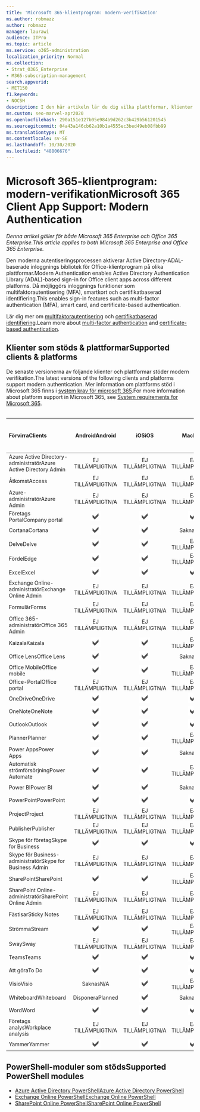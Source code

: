 ```yaml
---
title: 'Microsoft 365-klientprogram: modern-verifikation'
ms.author: robmazz
author: robmazz
manager: laurawi
audience: ITPro
ms.topic: article
ms.service: o365-administration
localization_priority: Normal
ms.collection:
- Strat_O365_Enterprise
- M365-subscription-management
search.appverid:
- MET150
f1.keywords:
- NOCSH
description: I den här artikeln lär du dig vilka plattformar, klienter och PowerShell-moduler som stöder modern auktorisering för Microsoft 365.
ms.custom: seo-marvel-apr2020
ms.openlocfilehash: 290a151e127b05e984b9d262c3b429b561201545
ms.sourcegitcommit: 04a43a146cb62a10b1a4555ec3bed49eb08fbb99
ms.translationtype: MT
ms.contentlocale: sv-SE
ms.lasthandoff: 10/30/2020
ms.locfileid: "48806676"
---
```

# <a name="microsoft-365-client-app-support-modern-authentication"></a><span data-ttu-id="f4b29-103">Microsoft 365-klientprogram: modern-verifikation</span><span class="sxs-lookup"><span data-stu-id="f4b29-103">Microsoft 365 Client App Support: Modern Authentication</span></span>

<span data-ttu-id="f4b29-104">*Denna artikel gäller för både Microsoft 365 Enterprise och Office 365 Enterprise.*</span><span class="sxs-lookup"><span data-stu-id="f4b29-104">*This article applies to both Microsoft 365 Enterprise and Office 365 Enterprise.*</span></span>

<span data-ttu-id="f4b29-105">Den moderna autentiseringsprocessen aktiverar Active Directory-ADAL-baserade inloggnings bibliotek för Office-klientprogram på olika plattformar.</span><span class="sxs-lookup"><span data-stu-id="f4b29-105">Modern Authentication enables Active Directory Authentication Library (ADAL)-based sign-in for Office client apps across different platforms.</span></span> <span data-ttu-id="f4b29-106">Då möjliggörs inloggnings funktioner som multifaktorautentisering (MFA), smartkort och certifikatbaserad identifiering.</span><span class="sxs-lookup"><span data-stu-id="f4b29-106">This enables sign-in features such as multi-factor authentication (MFA), smart card, and certificate-based authentication.</span></span>

<span data-ttu-id="f4b29-107">Lär dig mer om [multifaktorautentisering](https://docs.microsoft.com/azure/active-directory/authentication/multi-factor-authentication) och [certifikatbaserad identifiering](https://docs.microsoft.com/azure/active-directory/active-directory-certificate-based-authentication-get-started).</span><span class="sxs-lookup"><span data-stu-id="f4b29-107">Learn more about [multi-factor authentication](https://docs.microsoft.com/azure/active-directory/authentication/multi-factor-authentication) and [certificate-based authentication](https://docs.microsoft.com/azure/active-directory/active-directory-certificate-based-authentication-get-started).</span></span>

## <a name="supported-clients--platforms"></a><span data-ttu-id="f4b29-108">Klienter som stöds & plattformar</span><span class="sxs-lookup"><span data-stu-id="f4b29-108">Supported clients & platforms</span></span>

<span data-ttu-id="f4b29-109">De senaste versionerna av följande klienter och plattformar stöder modern verifikation.</span><span class="sxs-lookup"><span data-stu-id="f4b29-109">The latest versions of the following clients and platforms support modern authentication.</span></span> <span data-ttu-id="f4b29-110">Mer information om plattforms stöd i Microsoft 365 finns i [system krav för microsoft 365](https://www.microsoft.com/microsoft-365/microsoft-365-and-office-resources).</span><span class="sxs-lookup"><span data-stu-id="f4b29-110">For more information about platform support in Microsoft 365, see [System requirements for Microsoft 365](https://www.microsoft.com/microsoft-365/microsoft-365-and-office-resources).</span></span>
<br>
<br>

| <span data-ttu-id="f4b29-111">Förvirra</span><span class="sxs-lookup"><span data-stu-id="f4b29-111">Clients</span></span> | <span data-ttu-id="f4b29-112">Android</span><span class="sxs-lookup"><span data-stu-id="f4b29-112">Android</span></span> | <span data-ttu-id="f4b29-113">iOS</span><span class="sxs-lookup"><span data-stu-id="f4b29-113">iOS</span></span> | <span data-ttu-id="f4b29-114">Mac</span><span class="sxs-lookup"><span data-stu-id="f4b29-114">Mac</span></span>| <span data-ttu-id="f4b29-115">Windows 10</span><span class="sxs-lookup"><span data-stu-id="f4b29-115">Windows 10</span></span> <br> <span data-ttu-id="f4b29-116">Moderna appar</span><span class="sxs-lookup"><span data-stu-id="f4b29-116">Modern Apps</span></span>| <span data-ttu-id="f4b29-117">Windows 10</span><span class="sxs-lookup"><span data-stu-id="f4b29-117">Windows 10</span></span> <br> <span data-ttu-id="f4b29-118">Datorer</span><span class="sxs-lookup"><span data-stu-id="f4b29-118">Desktop</span></span> |
|:---|:---:|:---:|:---:|:---:|:---:|
| <span data-ttu-id="f4b29-119">Azure Active Directory-administratör</span><span class="sxs-lookup"><span data-stu-id="f4b29-119">Azure Active Directory Admin</span></span> | <span data-ttu-id="f4b29-120">EJ TILLÄMPLIGT</span><span class="sxs-lookup"><span data-stu-id="f4b29-120">N/A</span></span> | <span data-ttu-id="f4b29-121">EJ TILLÄMPLIGT</span><span class="sxs-lookup"><span data-stu-id="f4b29-121">N/A</span></span> | <span data-ttu-id="f4b29-122">EJ TILLÄMPLIGT</span><span class="sxs-lookup"><span data-stu-id="f4b29-122">N/A</span></span> | <span data-ttu-id="f4b29-123">EJ TILLÄMPLIGT</span><span class="sxs-lookup"><span data-stu-id="f4b29-123">N/A</span></span> | ![Stöds](../media/check-mark.png) |
| <span data-ttu-id="f4b29-125">Åtkomst</span><span class="sxs-lookup"><span data-stu-id="f4b29-125">Access</span></span> | <span data-ttu-id="f4b29-126">EJ TILLÄMPLIGT</span><span class="sxs-lookup"><span data-stu-id="f4b29-126">N/A</span></span> | <span data-ttu-id="f4b29-127">EJ TILLÄMPLIGT</span><span class="sxs-lookup"><span data-stu-id="f4b29-127">N/A</span></span> | <span data-ttu-id="f4b29-128">EJ TILLÄMPLIGT</span><span class="sxs-lookup"><span data-stu-id="f4b29-128">N/A</span></span> | <span data-ttu-id="f4b29-129">EJ TILLÄMPLIGT</span><span class="sxs-lookup"><span data-stu-id="f4b29-129">N/A</span></span> | ![Stöds](../media/check-mark.png) |
| <span data-ttu-id="f4b29-131">Azure-administratör</span><span class="sxs-lookup"><span data-stu-id="f4b29-131">Azure Admin</span></span> | <span data-ttu-id="f4b29-132">EJ TILLÄMPLIGT</span><span class="sxs-lookup"><span data-stu-id="f4b29-132">N/A</span></span> | <span data-ttu-id="f4b29-133">EJ TILLÄMPLIGT</span><span class="sxs-lookup"><span data-stu-id="f4b29-133">N/A</span></span> | <span data-ttu-id="f4b29-134">EJ TILLÄMPLIGT</span><span class="sxs-lookup"><span data-stu-id="f4b29-134">N/A</span></span> | <span data-ttu-id="f4b29-135">EJ TILLÄMPLIGT</span><span class="sxs-lookup"><span data-stu-id="f4b29-135">N/A</span></span> | <span data-ttu-id="f4b29-136">EJ TILLÄMPLIGT</span><span class="sxs-lookup"><span data-stu-id="f4b29-136">N/A</span></span> |
| <span data-ttu-id="f4b29-137">Företags Portal</span><span class="sxs-lookup"><span data-stu-id="f4b29-137">Company portal</span></span> | ![Stöds](../media/check-mark.png) | ![Stöds](../media/check-mark.png) | ![Stöds](../media/check-mark.png) | ![Stöds](../media/check-mark.png) | <span data-ttu-id="f4b29-142">Saknas</span><span class="sxs-lookup"><span data-stu-id="f4b29-142">N/A</span></span> |
| <span data-ttu-id="f4b29-143">Cortana</span><span class="sxs-lookup"><span data-stu-id="f4b29-143">Cortana</span></span> | ![Stöds](../media/check-mark.png) | ![Stöds](../media/check-mark.png) | <span data-ttu-id="f4b29-146">Saknas</span><span class="sxs-lookup"><span data-stu-id="f4b29-146">N/A</span></span> | ![Stöds](../media/check-mark.png) | <span data-ttu-id="f4b29-148">Saknas</span><span class="sxs-lookup"><span data-stu-id="f4b29-148">N/A</span></span> |
| <span data-ttu-id="f4b29-149">Delve</span><span class="sxs-lookup"><span data-stu-id="f4b29-149">Delve</span></span> | ![Stöds](../media/check-mark.png) | ![Stöds](../media/check-mark.png) | <span data-ttu-id="f4b29-152">EJ TILLÄMPLIGT</span><span class="sxs-lookup"><span data-stu-id="f4b29-152">N/A</span></span> | <span data-ttu-id="f4b29-153">EJ TILLÄMPLIGT</span><span class="sxs-lookup"><span data-stu-id="f4b29-153">N/A</span></span> | <span data-ttu-id="f4b29-154">EJ TILLÄMPLIGT</span><span class="sxs-lookup"><span data-stu-id="f4b29-154">N/A</span></span> |
| <span data-ttu-id="f4b29-155">Fördel</span><span class="sxs-lookup"><span data-stu-id="f4b29-155">Edge</span></span> | ![Stöds](../media/check-mark.png) | ![Stöds](../media/check-mark.png) | <span data-ttu-id="f4b29-158">EJ TILLÄMPLIGT</span><span class="sxs-lookup"><span data-stu-id="f4b29-158">N/A</span></span> | <span data-ttu-id="f4b29-159">EJ TILLÄMPLIGT</span><span class="sxs-lookup"><span data-stu-id="f4b29-159">N/A</span></span> | ![Stöds](../media/check-mark.png) |
| <span data-ttu-id="f4b29-161">Excel</span><span class="sxs-lookup"><span data-stu-id="f4b29-161">Excel</span></span> | ![Stöds](../media/check-mark.png) | ![Stöds](../media/check-mark.png) | ![Stöds](../media/check-mark.png) | ![Stöds](../media/check-mark.png) | ![Stöds](../media/check-mark.png) |
| <span data-ttu-id="f4b29-167">Exchange Online-administratör</span><span class="sxs-lookup"><span data-stu-id="f4b29-167">Exchange Online Admin</span></span> | <span data-ttu-id="f4b29-168">EJ TILLÄMPLIGT</span><span class="sxs-lookup"><span data-stu-id="f4b29-168">N/A</span></span> | <span data-ttu-id="f4b29-169">EJ TILLÄMPLIGT</span><span class="sxs-lookup"><span data-stu-id="f4b29-169">N/A</span></span> | <span data-ttu-id="f4b29-170">EJ TILLÄMPLIGT</span><span class="sxs-lookup"><span data-stu-id="f4b29-170">N/A</span></span> | <span data-ttu-id="f4b29-171">EJ TILLÄMPLIGT</span><span class="sxs-lookup"><span data-stu-id="f4b29-171">N/A</span></span> | ![Stöds](../media/check-mark.png) |
| <span data-ttu-id="f4b29-173">Formulär</span><span class="sxs-lookup"><span data-stu-id="f4b29-173">Forms</span></span> | <span data-ttu-id="f4b29-174">EJ TILLÄMPLIGT</span><span class="sxs-lookup"><span data-stu-id="f4b29-174">N/A</span></span> | <span data-ttu-id="f4b29-175">EJ TILLÄMPLIGT</span><span class="sxs-lookup"><span data-stu-id="f4b29-175">N/A</span></span> | <span data-ttu-id="f4b29-176">EJ TILLÄMPLIGT</span><span class="sxs-lookup"><span data-stu-id="f4b29-176">N/A</span></span> | <span data-ttu-id="f4b29-177">EJ TILLÄMPLIGT</span><span class="sxs-lookup"><span data-stu-id="f4b29-177">N/A</span></span> | <span data-ttu-id="f4b29-178">EJ TILLÄMPLIGT</span><span class="sxs-lookup"><span data-stu-id="f4b29-178">N/A</span></span> |
| <span data-ttu-id="f4b29-179">Office 365-administratör</span><span class="sxs-lookup"><span data-stu-id="f4b29-179">Office 365 Admin</span></span> | <span data-ttu-id="f4b29-180">EJ TILLÄMPLIGT</span><span class="sxs-lookup"><span data-stu-id="f4b29-180">N/A</span></span> | <span data-ttu-id="f4b29-181">EJ TILLÄMPLIGT</span><span class="sxs-lookup"><span data-stu-id="f4b29-181">N/A</span></span> | <span data-ttu-id="f4b29-182">EJ TILLÄMPLIGT</span><span class="sxs-lookup"><span data-stu-id="f4b29-182">N/A</span></span> | <span data-ttu-id="f4b29-183">EJ TILLÄMPLIGT</span><span class="sxs-lookup"><span data-stu-id="f4b29-183">N/A</span></span> | ![Stöds](../media/check-mark.png) |  |
| <span data-ttu-id="f4b29-185">Kaizala</span><span class="sxs-lookup"><span data-stu-id="f4b29-185">Kaizala</span></span> | ![Stöds](../media/check-mark.png) | ![Stöds](../media/check-mark.png) | <span data-ttu-id="f4b29-188">EJ TILLÄMPLIGT</span><span class="sxs-lookup"><span data-stu-id="f4b29-188">N/A</span></span> | <span data-ttu-id="f4b29-189">EJ TILLÄMPLIGT</span><span class="sxs-lookup"><span data-stu-id="f4b29-189">N/A</span></span> | <span data-ttu-id="f4b29-190">EJ TILLÄMPLIGT</span><span class="sxs-lookup"><span data-stu-id="f4b29-190">N/A</span></span> |
| <span data-ttu-id="f4b29-191">Office Lens</span><span class="sxs-lookup"><span data-stu-id="f4b29-191">Office Lens</span></span>| ![Stöds](../media/check-mark.png) | ![Stöds](../media/check-mark.png) | <span data-ttu-id="f4b29-194">Saknas</span><span class="sxs-lookup"><span data-stu-id="f4b29-194">N/A</span></span> | ![Stöds](../media/check-mark.png) | <span data-ttu-id="f4b29-196">Saknas</span><span class="sxs-lookup"><span data-stu-id="f4b29-196">N/A</span></span> |
| <span data-ttu-id="f4b29-197">Office Mobile</span><span class="sxs-lookup"><span data-stu-id="f4b29-197">Office mobile</span></span> | ![Stöds](../media/check-mark.png) | ![Stöds](../media/check-mark.png) | <span data-ttu-id="f4b29-200">EJ TILLÄMPLIGT</span><span class="sxs-lookup"><span data-stu-id="f4b29-200">N/A</span></span> | <span data-ttu-id="f4b29-201">EJ TILLÄMPLIGT</span><span class="sxs-lookup"><span data-stu-id="f4b29-201">N/A</span></span> | <span data-ttu-id="f4b29-202">EJ TILLÄMPLIGT</span><span class="sxs-lookup"><span data-stu-id="f4b29-202">N/A</span></span> |
| <span data-ttu-id="f4b29-203">Office-Portal</span><span class="sxs-lookup"><span data-stu-id="f4b29-203">Office portal</span></span> | <span data-ttu-id="f4b29-204">EJ TILLÄMPLIGT</span><span class="sxs-lookup"><span data-stu-id="f4b29-204">N/A</span></span> | <span data-ttu-id="f4b29-205">EJ TILLÄMPLIGT</span><span class="sxs-lookup"><span data-stu-id="f4b29-205">N/A</span></span> | <span data-ttu-id="f4b29-206">EJ TILLÄMPLIGT</span><span class="sxs-lookup"><span data-stu-id="f4b29-206">N/A</span></span> | ![Stöds](../media/check-mark.png) | <span data-ttu-id="f4b29-208">Saknas</span><span class="sxs-lookup"><span data-stu-id="f4b29-208">N/A</span></span> |
| <span data-ttu-id="f4b29-209">OneDrive</span><span class="sxs-lookup"><span data-stu-id="f4b29-209">OneDrive</span></span> | ![Stöds](../media/check-mark.png) | ![Stöds](../media/check-mark.png) | ![Stöds](../media/check-mark.png) | ![Stöds](../media/check-mark.png) | ![Stöds](../media/check-mark.png) |
| <span data-ttu-id="f4b29-215">OneNote</span><span class="sxs-lookup"><span data-stu-id="f4b29-215">OneNote</span></span> | ![Stöds](../media/check-mark.png) | ![Stöds](../media/check-mark.png) | ![Stöds](../media/check-mark.png) | ![Stöds](../media/check-mark.png) | ![Stöds](../media/check-mark.png) |
| <span data-ttu-id="f4b29-221">Outlook</span><span class="sxs-lookup"><span data-stu-id="f4b29-221">Outlook</span></span> | ![Stöds](../media/check-mark.png) | ![Stöds](../media/check-mark.png) | ![Stöds](../media/check-mark.png) | ![Stöds](../media/check-mark.png) | ![Stöds](../media/check-mark.png) |
| <span data-ttu-id="f4b29-227">Planner</span><span class="sxs-lookup"><span data-stu-id="f4b29-227">Planner</span></span> | ![Stöds](../media/check-mark.png) | ![Stöds](../media/check-mark.png) | <span data-ttu-id="f4b29-230">EJ TILLÄMPLIGT</span><span class="sxs-lookup"><span data-stu-id="f4b29-230">N/A</span></span> | <span data-ttu-id="f4b29-231">EJ TILLÄMPLIGT</span><span class="sxs-lookup"><span data-stu-id="f4b29-231">N/A</span></span> | <span data-ttu-id="f4b29-232">EJ TILLÄMPLIGT</span><span class="sxs-lookup"><span data-stu-id="f4b29-232">N/A</span></span> |
| <span data-ttu-id="f4b29-233">Power Apps</span><span class="sxs-lookup"><span data-stu-id="f4b29-233">Power Apps</span></span> | ![Stöds](../media/check-mark.png) | ![Stöds](../media/check-mark.png) | <span data-ttu-id="f4b29-236">Saknas</span><span class="sxs-lookup"><span data-stu-id="f4b29-236">N/A</span></span> | ![Stöds](../media/check-mark.png) | <span data-ttu-id="f4b29-238">Saknas</span><span class="sxs-lookup"><span data-stu-id="f4b29-238">N/A</span></span> |
| <span data-ttu-id="f4b29-239">Automatisk strömförsörjning</span><span class="sxs-lookup"><span data-stu-id="f4b29-239">Power Automate</span></span> | ![Stöds](../media/check-mark.png) | ![Stöds](../media/check-mark.png) | <span data-ttu-id="f4b29-242">EJ TILLÄMPLIGT</span><span class="sxs-lookup"><span data-stu-id="f4b29-242">N/A</span></span> | <span data-ttu-id="f4b29-243">EJ TILLÄMPLIGT</span><span class="sxs-lookup"><span data-stu-id="f4b29-243">N/A</span></span> | <span data-ttu-id="f4b29-244">EJ TILLÄMPLIGT</span><span class="sxs-lookup"><span data-stu-id="f4b29-244">N/A</span></span> |
| <span data-ttu-id="f4b29-245">Power BI</span><span class="sxs-lookup"><span data-stu-id="f4b29-245">Power BI</span></span> | ![Stöds](../media/check-mark.png) | ![Stöds](../media/check-mark.png) | <span data-ttu-id="f4b29-248">Saknas</span><span class="sxs-lookup"><span data-stu-id="f4b29-248">N/A</span></span> | ![Stöds](../media/check-mark.png) | ![Stöds](../media/check-mark.png) |
| <span data-ttu-id="f4b29-251">PowerPoint</span><span class="sxs-lookup"><span data-stu-id="f4b29-251">PowerPoint</span></span> | ![Stöds](../media/check-mark.png) | ![Stöds](../media/check-mark.png) | ![Stöds](../media/check-mark.png) | ![Stöds](../media/check-mark.png) | ![Stöds](../media/check-mark.png) |
| <span data-ttu-id="f4b29-257">Project</span><span class="sxs-lookup"><span data-stu-id="f4b29-257">Project</span></span> | <span data-ttu-id="f4b29-258">EJ TILLÄMPLIGT</span><span class="sxs-lookup"><span data-stu-id="f4b29-258">N/A</span></span> | <span data-ttu-id="f4b29-259">EJ TILLÄMPLIGT</span><span class="sxs-lookup"><span data-stu-id="f4b29-259">N/A</span></span> | <span data-ttu-id="f4b29-260">EJ TILLÄMPLIGT</span><span class="sxs-lookup"><span data-stu-id="f4b29-260">N/A</span></span> | <span data-ttu-id="f4b29-261">EJ TILLÄMPLIGT</span><span class="sxs-lookup"><span data-stu-id="f4b29-261">N/A</span></span> | ![Stöds](../media/check-mark.png) |
| <span data-ttu-id="f4b29-263">Publisher</span><span class="sxs-lookup"><span data-stu-id="f4b29-263">Publisher</span></span> | <span data-ttu-id="f4b29-264">EJ TILLÄMPLIGT</span><span class="sxs-lookup"><span data-stu-id="f4b29-264">N/A</span></span> | <span data-ttu-id="f4b29-265">EJ TILLÄMPLIGT</span><span class="sxs-lookup"><span data-stu-id="f4b29-265">N/A</span></span> | <span data-ttu-id="f4b29-266">EJ TILLÄMPLIGT</span><span class="sxs-lookup"><span data-stu-id="f4b29-266">N/A</span></span> | <span data-ttu-id="f4b29-267">EJ TILLÄMPLIGT</span><span class="sxs-lookup"><span data-stu-id="f4b29-267">N/A</span></span> | ![Stöds](../media/check-mark.png) |
| <span data-ttu-id="f4b29-269">Skype för företag</span><span class="sxs-lookup"><span data-stu-id="f4b29-269">Skype for Business</span></span> | ![Stöds](../media/check-mark.png) | ![Stöds](../media/check-mark.png) | ![Stöds](../media/check-mark.png) | <span data-ttu-id="f4b29-273">Saknas</span><span class="sxs-lookup"><span data-stu-id="f4b29-273">N/A</span></span> | ![Stöds](../media/check-mark.png) |
| <span data-ttu-id="f4b29-275">Skype för Business-administratör</span><span class="sxs-lookup"><span data-stu-id="f4b29-275">Skype for Business Admin</span></span> | <span data-ttu-id="f4b29-276">EJ TILLÄMPLIGT</span><span class="sxs-lookup"><span data-stu-id="f4b29-276">N/A</span></span> | <span data-ttu-id="f4b29-277">EJ TILLÄMPLIGT</span><span class="sxs-lookup"><span data-stu-id="f4b29-277">N/A</span></span> | <span data-ttu-id="f4b29-278">EJ TILLÄMPLIGT</span><span class="sxs-lookup"><span data-stu-id="f4b29-278">N/A</span></span> | <span data-ttu-id="f4b29-279">EJ TILLÄMPLIGT</span><span class="sxs-lookup"><span data-stu-id="f4b29-279">N/A</span></span> | ![Stöds](../media/check-mark.png) |
| <span data-ttu-id="f4b29-281">SharePoint</span><span class="sxs-lookup"><span data-stu-id="f4b29-281">SharePoint</span></span> | ![Stöds](../media/check-mark.png) | ![Stöds](../media/check-mark.png) | <span data-ttu-id="f4b29-284">EJ TILLÄMPLIGT</span><span class="sxs-lookup"><span data-stu-id="f4b29-284">N/A</span></span> | <span data-ttu-id="f4b29-285">EJ TILLÄMPLIGT</span><span class="sxs-lookup"><span data-stu-id="f4b29-285">N/A</span></span> | <span data-ttu-id="f4b29-286">EJ TILLÄMPLIGT</span><span class="sxs-lookup"><span data-stu-id="f4b29-286">N/A</span></span> |
| <span data-ttu-id="f4b29-287">SharePoint Online-administratör</span><span class="sxs-lookup"><span data-stu-id="f4b29-287">SharePoint Online Admin</span></span> | <span data-ttu-id="f4b29-288">EJ TILLÄMPLIGT</span><span class="sxs-lookup"><span data-stu-id="f4b29-288">N/A</span></span> | <span data-ttu-id="f4b29-289">EJ TILLÄMPLIGT</span><span class="sxs-lookup"><span data-stu-id="f4b29-289">N/A</span></span> | <span data-ttu-id="f4b29-290">EJ TILLÄMPLIGT</span><span class="sxs-lookup"><span data-stu-id="f4b29-290">N/A</span></span> | <span data-ttu-id="f4b29-291">EJ TILLÄMPLIGT</span><span class="sxs-lookup"><span data-stu-id="f4b29-291">N/A</span></span> | ![Stöds](../media/check-mark.png) |
| <span data-ttu-id="f4b29-293">Fästisar</span><span class="sxs-lookup"><span data-stu-id="f4b29-293">Sticky Notes</span></span> | <span data-ttu-id="f4b29-294">EJ TILLÄMPLIGT</span><span class="sxs-lookup"><span data-stu-id="f4b29-294">N/A</span></span> | <span data-ttu-id="f4b29-295">EJ TILLÄMPLIGT</span><span class="sxs-lookup"><span data-stu-id="f4b29-295">N/A</span></span> | <span data-ttu-id="f4b29-296">EJ TILLÄMPLIGT</span><span class="sxs-lookup"><span data-stu-id="f4b29-296">N/A</span></span> | ![Stöds](../media/check-mark.png) | <span data-ttu-id="f4b29-298">Saknas</span><span class="sxs-lookup"><span data-stu-id="f4b29-298">N/A</span></span> |
| <span data-ttu-id="f4b29-299">Strömma</span><span class="sxs-lookup"><span data-stu-id="f4b29-299">Stream</span></span> | ![Stöds](../media/check-mark.png) | ![Stöds](../media/check-mark.png) | <span data-ttu-id="f4b29-302">EJ TILLÄMPLIGT</span><span class="sxs-lookup"><span data-stu-id="f4b29-302">N/A</span></span> | <span data-ttu-id="f4b29-303">EJ TILLÄMPLIGT</span><span class="sxs-lookup"><span data-stu-id="f4b29-303">N/A</span></span> | <span data-ttu-id="f4b29-304">EJ TILLÄMPLIGT</span><span class="sxs-lookup"><span data-stu-id="f4b29-304">N/A</span></span> |
| <span data-ttu-id="f4b29-305">Sway</span><span class="sxs-lookup"><span data-stu-id="f4b29-305">Sway</span></span> | <span data-ttu-id="f4b29-306">EJ TILLÄMPLIGT</span><span class="sxs-lookup"><span data-stu-id="f4b29-306">N/A</span></span> | <span data-ttu-id="f4b29-307">EJ TILLÄMPLIGT</span><span class="sxs-lookup"><span data-stu-id="f4b29-307">N/A</span></span> | <span data-ttu-id="f4b29-308">EJ TILLÄMPLIGT</span><span class="sxs-lookup"><span data-stu-id="f4b29-308">N/A</span></span> | ![Stöds](../media/check-mark.png) | <span data-ttu-id="f4b29-310">Saknas</span><span class="sxs-lookup"><span data-stu-id="f4b29-310">N/A</span></span> |
| <span data-ttu-id="f4b29-311">Teams</span><span class="sxs-lookup"><span data-stu-id="f4b29-311">Teams</span></span> | ![Stöds](../media/check-mark.png) | ![Stöds](../media/check-mark.png) | ![Stöds](../media/check-mark.png) | <span data-ttu-id="f4b29-315">Saknas</span><span class="sxs-lookup"><span data-stu-id="f4b29-315">N/A</span></span> | ![Stöds](../media/check-mark.png) |
| <span data-ttu-id="f4b29-317">Att göra</span><span class="sxs-lookup"><span data-stu-id="f4b29-317">To Do</span></span> | ![Stöds](../media/check-mark.png) | ![Stöds](../media/check-mark.png) | ![Stöds](../media/check-mark.png) | ![Stöds](../media/check-mark.png) | <span data-ttu-id="f4b29-322">Saknas</span><span class="sxs-lookup"><span data-stu-id="f4b29-322">N/A</span></span> |
| <span data-ttu-id="f4b29-323">Visio</span><span class="sxs-lookup"><span data-stu-id="f4b29-323">Visio</span></span> | <span data-ttu-id="f4b29-324">Saknas</span><span class="sxs-lookup"><span data-stu-id="f4b29-324">N/A</span></span> | ![Stöds](../media/check-mark.png) | <span data-ttu-id="f4b29-326">EJ TILLÄMPLIGT</span><span class="sxs-lookup"><span data-stu-id="f4b29-326">N/A</span></span> | <span data-ttu-id="f4b29-327">EJ TILLÄMPLIGT</span><span class="sxs-lookup"><span data-stu-id="f4b29-327">N/A</span></span> | ![Stöds](../media/check-mark.png) |
| <span data-ttu-id="f4b29-329">Whiteboard</span><span class="sxs-lookup"><span data-stu-id="f4b29-329">Whiteboard</span></span> | <span data-ttu-id="f4b29-330">Disponera</span><span class="sxs-lookup"><span data-stu-id="f4b29-330">Planned</span></span> | ![Stöds](../media/check-mark.png) | <span data-ttu-id="f4b29-332">Saknas</span><span class="sxs-lookup"><span data-stu-id="f4b29-332">N/A</span></span> | ![Stöds](../media/check-mark.png) | <span data-ttu-id="f4b29-334">Saknas</span><span class="sxs-lookup"><span data-stu-id="f4b29-334">N/A</span></span> |
| <span data-ttu-id="f4b29-335">Word</span><span class="sxs-lookup"><span data-stu-id="f4b29-335">Word</span></span> | ![Stöds](../media/check-mark.png) | ![Stöds](../media/check-mark.png) | ![Stöds](../media/check-mark.png) | ![Stöds](../media/check-mark.png) | ![Stöds](../media/check-mark.png) |
| <span data-ttu-id="f4b29-341">Företags analys</span><span class="sxs-lookup"><span data-stu-id="f4b29-341">Workplace analysis</span></span> | <span data-ttu-id="f4b29-342">EJ TILLÄMPLIGT</span><span class="sxs-lookup"><span data-stu-id="f4b29-342">N/A</span></span> | <span data-ttu-id="f4b29-343">EJ TILLÄMPLIGT</span><span class="sxs-lookup"><span data-stu-id="f4b29-343">N/A</span></span> | <span data-ttu-id="f4b29-344">EJ TILLÄMPLIGT</span><span class="sxs-lookup"><span data-stu-id="f4b29-344">N/A</span></span> | <span data-ttu-id="f4b29-345">EJ TILLÄMPLIGT</span><span class="sxs-lookup"><span data-stu-id="f4b29-345">N/A</span></span> | <span data-ttu-id="f4b29-346">EJ TILLÄMPLIGT</span><span class="sxs-lookup"><span data-stu-id="f4b29-346">N/A</span></span> |
| <span data-ttu-id="f4b29-347">Yammer</span><span class="sxs-lookup"><span data-stu-id="f4b29-347">Yammer</span></span> | ![Stöds](../media/check-mark.png) | ![Stöds](../media/check-mark.png) | ![Stöds](../media/check-mark.png) | <span data-ttu-id="f4b29-351">Saknas</span><span class="sxs-lookup"><span data-stu-id="f4b29-351">N/A</span></span> | ![Stöds](../media/check-mark.png) |

## <a name="supported-powershell-modules"></a><span data-ttu-id="f4b29-353">PowerShell-moduler som stöds</span><span class="sxs-lookup"><span data-stu-id="f4b29-353">Supported PowerShell modules</span></span>

- [<span data-ttu-id="f4b29-354">Azure Active Directory PowerShell</span><span class="sxs-lookup"><span data-stu-id="f4b29-354">Azure Active Directory PowerShell</span></span>](https://docs.microsoft.com/powershell/azure/active-directory/overview?view=azureadps-2.0)
- [<span data-ttu-id="f4b29-355">Exchange Online PowerShell</span><span class="sxs-lookup"><span data-stu-id="f4b29-355">Exchange Online PowerShell</span></span>](https://docs.microsoft.com/powershell/exchange/exchange-online-powershell)
- [<span data-ttu-id="f4b29-356">SharePoint Online PowerShell</span><span class="sxs-lookup"><span data-stu-id="f4b29-356">SharePoint Online PowerShell</span></span>](https://docs.microsoft.com/powershell/sharepoint/sharepoint-online/connect-sharepoint-online)